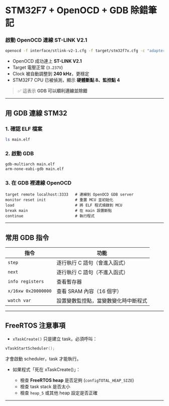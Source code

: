 # STM32F7 + OpenOCD + GDB 除錯筆記

### 啟動 OpenOCD 連線 ST-LINK V2.1

```bash
openocd -f interface/stlink-v2-1.cfg -f target/stm32f7x.cfg -c "adapter_khz 400"
```

* OpenOCD 成功連上 **ST-LINK V2.1**
* Target 電壓正常 (`3.237V`)
* Clock 被自動調整到 **240 kHz**，更穩定
* STM32F7 CPU 已被偵測，顯示 **硬體斷點 8、監控點 4**

> ✅ 這表示 **GDB 可以順利連線並除錯**

---

## 用 GDB 連線 STM32

### 1. 確認 ELF 檔案

```bash
ls main.elf
```

### 2. 啟動 GDB

```bash
gdb-multiarch main.elf
arm-none-eabi-gdb main.elf
```

### 3. 在 GDB 裡連線 OpenOCD

```gdb
target remote localhost:3333   # 連線到 OpenOCD GDB server
monitor reset init             # 重置 MCU 並初始化
load                           # 將 ELF 程式燒錄到 MCU
break main                     # 在 main 設置斷點
continue                       # 執行程式
```

---

## 常用 GDB 指令

| 指令                  | 功能                 |
| ------------------- | ------------------ |
| `step`              | 逐行執行 C 語句（會進入函式）   |
| `next`              | 逐行執行 C 語句（不進入函式）   |
| `info registers`    | 查看暫存器              |
| `x/16xw 0x20000000` | 查看 SRAM 內容（16 個字）  |
| `watch var`         | 設置變數監控點，當變數變化時中斷程式 |

---

## FreeRTOS 注意事項

* `xTaskCreate()` 只是建立 task，必須呼叫：

```c
vTaskStartScheduler();
```

才會啟動 scheduler，task 才能執行。

* 如果程式「死在 xTaskCreate()」：

  * 檢查 **FreeRTOS heap** 是否足夠 (`configTOTAL_HEAP_SIZE`)
  * 檢查 task stack 是否太小
  * 檢查 `heap_5` 或其他 heap 設定是否正確

---